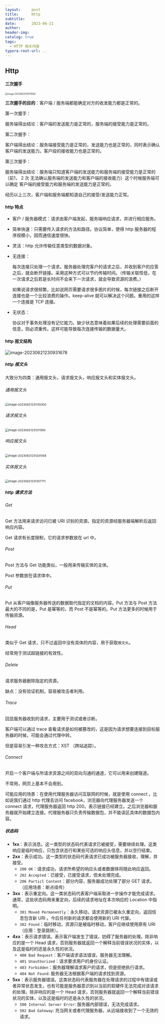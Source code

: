 ```yaml
---
layout:     post
title:      Http
subtitle:  
date:       2023-06-21
author:     
header-img: 
catalog: true
tags:
  - HTTP 相关内容
typora-root-url: ..
---
```


## Http

#### 三次握手

<img src="/../img/postImage/image-20230621230111840.png" alt="image-20230621230111840" style="zoom: 50%;" />

**三次握手的目的**：客户端 / 服务端都能确定对方的收发能力都是正常的。

第一次握手：

服务端得出结论：客户端的发送能力是正常的，服务端的接受能力是正常的。

第二次握手：

客户端得出结论：服务端接受能力是正常的，发送能力也是正常的，同时表示确认客户端的发送能力。客户段的接收能力也是正常的。

第三次握手：

服务端得出结论：服务端只知道客户端的发送能力和服务端的接受能力是正常的（前1， 2 次 无法确认服务端的发送能力和客户端的接收能力）这个时候服务端可以确定 客户端的接受能力和服务端的发送能力是正常的。

经历以上三次，客户端和服务端都知道自己的接受/发送能力正常。

#### http 特点

- 客户 / 服务器模式：请求由客户端发起，服务端响应请求，并进行相应服务。

- 简单快速：只需要传入请求的方法和路径。协议简单，使得 http 服务器的程序规模小，因而通信速度很快。

- 灵活：http 允许传输任意类型的数据对象。

- 无连接：

    每次连接只处理一个请求。服务器处理完客户的请求之后，并收到客户的应答之后，就会断开链接。采用这种方式可以节约传输时间。（传输关联性低，在一次请求之后若是长时间不会来下一次请求，就会导致资源的浪费。）

    如果说请求很频繁，比如说网页需要请求很多图片的时候，每次链接之后断开连接也是一个比较浪费的操作。keep-alive 就可以解决这个问题。重用的这样一个连接是 TCP 连接。

- 无状态：

    协议对于事务处理没有记忆能力。缺少状态意味着如果后续的处理需要前面的信息，则必须重传。这样可能导致每次连接传输的数据量大。

#### http 报文结构

![image-20230621230931678](/../img/postImage/image-20230621230931678.png)

##### http 报文头

大致分为四类：通用报文头，请求报文头，响应报文头和实体报文头。

###### 通用报文头

<img src="/../img/postImage/image-20230621231135300.png" alt="image-20230621231135300" style="zoom:67%;" />

###### 请求报文头

<img src="/../img/postImage/image-20230621231211560.png" alt="image-20230621231211560" style="zoom:67%;" />

###### 响应报文头

<img src="/../img/postImage/image-20230621231241058.png" alt="image-20230621231241058" style="zoom:67%;" />

###### 实体报文头

<img src="/../img/postImage/image-20230621231307711.png" alt="image-20230621231307711" style="zoom:67%;" />

##### http 请求方法

###### Get

Get 方法用来请求访问已被 URI 识别的资源。指定的资源经服务器端解析后返回响应内容。

Get 请求有长度限制，它的请求参数放在 url 中。

###### Post

Post 方法与 Get 功能类似，一般用来传输实体的主体。

Post 参数放在请求体中。

###### Put

Put 从客户端像服务器传送的数据取代指定的文档的内容。Put 方法与 Post 方法最大的不同的是，Put 是幂等的，而 Post 不是幂等的。Put 方法更多的时候用于传输资源。

###### Head

类似于 Get 请求，只不过返回中没有具体的内容，用于获取`报文头`。

经常用于测试超链接的有效性。

###### Delete

请求服务器删除指定的资源。

缺点：没有验证机制，容易被攻击者利用。

###### Trace

回显服务器收到的请求，主要用于测试或者诊断。

客户端可以通过 trace 查看请求是如何被篡改的，这是因为请求想要连接到目标服务器的时候，可能会通过代理中转。

但是容易引发一种攻击方式：XST （跨站追踪）。

###### Connect

开启一个客户端与所请求资源之间的双向沟通的通道，它可以用来创建隧道。

不常用，网页上基本不会用到。

可能应用的场景：在使用代理服务器访问互联网的时候，就是使用 connect 。比如说我们通过 http 代理去访问 facebook，浏览器向代理服务器发送一个 connect 请求，代理服务器返回 http 200。表示链接已经建立。之后浏览器和服务器就开始建立连接。代理服务器只负责传输数据包，并不能读区具体的数据包内容。

##### 状态码

- **1xx**：表示消息。这一类型的状态码代表请求已被接受，需要继续处理。这类响应是临时响应，只包含状态行和某些可选的响应头信息，并以空行结束。
- **2xx**：表示成功。这一类型的状态码代表请求已成功被服务器接收，理解，并接受。
    - `200 OK`：请求成功，请求所希望的响应头或者数据体将随此响应返回。
    - `202 Accepted`：已接受，已接受请求，但未处理完成。
    - `206 Particl Content`：部分内容，服务器成功处理了部分 GET 请求。（应用场景：断点续传）
- **3xx**：表示重定向。这一类状态码代表客户端采取进一步操作才能完成请求。通常，这些状态码用来重定向，后续的请求地址在本次响应的 Location 中指明。
    - `301 Moved Permanently`：永久移动，请求资源已被永久重定向，返回信息包含新 URI 。今后任何新的请求都会使用新的 URI 代替。
    - `302 Found`：临时移动，资源只是被临时移动，客户应继续使用原有 URI （应用：登录跳转）。
- **4xx**：表示请求错误。表示客户端发生了错误，妨碍了服务器的处理。除非响应的是一个 Head 请求，否则服务器就返回一个解释当前错误状况的实体，以及这是临时的还是永久性的状况。
    - `400 Bad Request`：客户端请求语法错误，服务器无法理解。
    - `401 Unauthorized`：请求要求用户的身份认证。
    - `403 Forbidden`：服务器理解请求客户的请求，但是拒绝执行请求。
    - `404 Not Found`: 服务器无法根据客户端的请求找到资源。
- **5xx**：表示服务器错误。这类状态码代表服务器在处理请求的过程中有错误或者异常状态发生，也有可能是服务器意识到以当前的软硬件无法完成对该请求的处理。除非响应的是一个 Head 请求，否则服务器就返回一个解释当前错误状况的实体，以及这是临时的还是永久性的状况。
    - `500 Internal Server Error`: 服务器内部错误，无法完成请求。
    - `502 Bad Gateway`: 充当网关或者代理服务器，从远端接收到了一个无效的请求。
